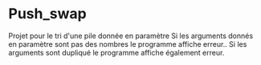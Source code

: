 # Push_swap
Projet pour le tri d'une pile donnée en paramètre
Si les arguments donnés en paramètre sont pas des nombres le programme affiche erreur..
Si les arguments sont dupliqué le programme affiche également erreur.
